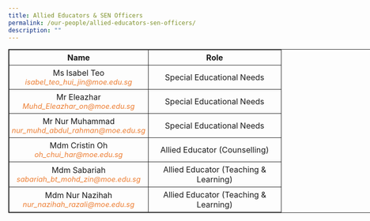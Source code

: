 ```yaml
---
title: Allied Educators & SEN Officers
permalink: /our-people/allied-educators-sen-officers/
description: ""
---
```

<table style="border: 1px solid rgb(42, 42, 42); width: 773px;"><tr>
<td width="257" style="padding: 5px; text-align: center; border: 1px solid rgb(42, 42, 42); vertical-align: middle;"><b>Name</b></td>
<td width="258" style="padding: 5px; text-align: center; border: 1px solid rgb(42, 42, 42); vertical-align: middle;"><b>Role</b></td>
<tr>
<td width="258" style="padding: 5px; text-align: center; border: 1px solid rgb(42, 42, 42); vertical-align: middle;">Ms Isabel Teo<br><i style="font-size:11pt; color: rgb(237, 125, 49);">isabel_teo_hui_jin@moe.edu.sg</i></td>
<td width="257" style="padding: 5px; text-align: center; border: 1px solid rgb(42, 42, 42); vertical-align: middle;">Special Educational Needs</td></tr>
<tr>
<td width="258" style="padding: 5px; text-align: center; border: 1px solid rgb(42, 42, 42); vertical-align: middle;">Mr Eleazhar<br><i style="font-size:11pt; color: rgb(237, 125, 49);">Muhd_Eleazhar_on@moe.edu.sg</i></td>
<td width="257" style="padding: 5px; text-align: center; border: 1px solid rgb(42, 42, 42); vertical-align: middle;">Special Educational Needs</td></tr>
<tr>
<td width="258" style="padding: 5px; text-align: center; border: 1px solid rgb(42, 42, 42); vertical-align: middle;">Mr Nur Muhammad<br><i style="font-size:11pt; color: rgb(237, 125, 49);">nur_muhd_abdul_rahman@moe.edu.sg</i></td>
<td width="257" style="padding: 5px; text-align: center; border: 1px solid rgb(42, 42, 42); vertical-align: middle;">Special Educational Needs</td></tr>
<tr>
<td width="258" style="padding: 5px; text-align: center; border: 1px solid rgb(42, 42, 42); vertical-align: middle;">Mdm Cristin Oh<br><i style="font-size:11pt; color: rgb(237, 125, 49);">oh_chui_har@moe.edu.sg</i></td>
<td width="257" style="padding: 5px; text-align: center; border: 1px solid rgb(42, 42, 42); vertical-align: middle;">Allied Educator (Counselling)</td></tr>
<tr>
<td width="258" style="padding: 5px; text-align: center; border: 1px solid rgb(42, 42, 42); vertical-align: middle;">Mdm Sabariah<br><i style="font-size:11pt; color: rgb(237, 125, 49);">sabariah_bt_mohd_zin@moe.edu.sg</i></td>
<td width="257" style="padding: 5px; text-align: center; border: 1px solid rgb(42, 42, 42); vertical-align: middle;">Allied Educator (Teaching & Learning)</td></tr>
<tr>
<td width="258" style="padding: 5px; text-align: center; border: 1px solid rgb(42, 42, 42); vertical-align: middle;">Mdm Nur Nazihah<br><i style="font-size:11pt; color: rgb(237, 125, 49);">nur_nazihah_razali@moe.edu.sg</i></td>
<td width="257" style="padding: 5px; text-align: center; border: 1px solid rgb(42, 42, 42); vertical-align: middle;">Allied Educator (Teaching & Learning)</td></tr></table>